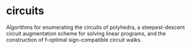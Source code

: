 # circuits
Algorithms for enumerating the circuits of polyhedra, a steepest-descent circuit augmentation scheme for solving linear programs, and the construction of f-optimal sign-compatible circuit walks.

